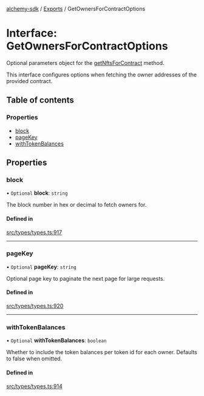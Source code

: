 [alchemy-sdk](../README.md) / [Exports](../modules.md) / GetOwnersForContractOptions

# Interface: GetOwnersForContractOptions

Optional parameters object for the [getNftsForContract](../classes/NftNamespace.md#getnftsforcontract) method.

This interface configures options when fetching the owner addresses of the
provided contract.

## Table of contents

### Properties

- [block](GetOwnersForContractOptions.md#block)
- [pageKey](GetOwnersForContractOptions.md#pagekey)
- [withTokenBalances](GetOwnersForContractOptions.md#withtokenbalances)

## Properties

### block

• `Optional` **block**: `string`

The block number in hex or decimal to fetch owners for.

#### Defined in

[src/types/types.ts:917](https://github.com/alchemyplatform/alchemy-sdk-js/blob/5944626/src/types/types.ts#L917)

___

### pageKey

• `Optional` **pageKey**: `string`

Optional page key to paginate the next page for large requests.

#### Defined in

[src/types/types.ts:920](https://github.com/alchemyplatform/alchemy-sdk-js/blob/5944626/src/types/types.ts#L920)

___

### withTokenBalances

• `Optional` **withTokenBalances**: `boolean`

Whether to include the token balances per token id for each owner. Defaults
to false when omitted.

#### Defined in

[src/types/types.ts:914](https://github.com/alchemyplatform/alchemy-sdk-js/blob/5944626/src/types/types.ts#L914)
